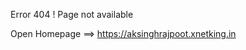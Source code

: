 <style>.markdown-body>*:first-child{margin-top: 0 !important;display: none;}</style>
Error 404 ! Page not available 

Open Homepage ==> <a href='https://aksinghrajpoot.xnetking.in' alt='A K Singh Rajpoot'> https://aksinghrajpoot.xnetking.in </a>
